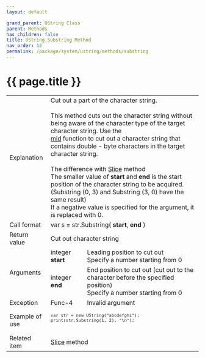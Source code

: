 ```yaml
---
layout: default

grand_parent: UString Class
parent: Methods
has_children: false
title: UString.Substring Method
nav_order: 12
permalink: /package/system/ustring/methods/substring
---
```

# {{ page.title }}

<table>
  <tr>
    <td>Explanation</td>
    <td colspan="2">Cut out a part of the character string.<br><br>This method cuts out the character string without being aware of the character type of the target character string. Use the <br><a href="/method/str/mid">mid</a> function to cut out a character string that contains double - byte characters in the target character string.<br><br>The difference with <a href="/package/system/string/methods/slice">Slice</a> method<br>The smaller value of <b>start</b> and <b>end</b> is the start position of the character string to be acquired. (Substring (0, 3) and Substring (3, 0) have the same result)<br>If a negative value is specified for the argument, it is replaced with 0.</td>
  </tr>
  <tr>
    <td>Call format</td>
    <td colspan="2">var s = str.Substring( <b>start</b>, <b>end</b> )</td>
  </tr>
  <tr>
    <td>Return value</td>
    <td colspan="2">Cut out character string</td>
  </tr>  
  <tr>
    <td rowspan="2">Arguments</td>
    <td>integer <b>start</b></td>
    <td>Leading position to cut out<br>Specify a number starting from 0</td>
  </tr>
  <tr>
    <td>integer <b>end</b></td>
    <td>End position to cut out (cut out to the character before the specified position)<br>Specify a number starting from 0</td>
  </tr>
  <tr>
    <td>Exception</td>
    <td>Func-4</td>
    <td>Invalid argument</td>
  </tr>
  <tr>
    <td>Example of use</td>
    <td colspan="2"><code><pre>
var str = new UString("abcdefghi");
print(str.Substring(1, 2), "\n");
    </pre></code></td>
  </tr>
  <tr>
    <td>Related item</td>
    <td colspan="2"><a href="/package/system/ustring/methods/slice">Slice</a> method</td>
  </tr>
</table>